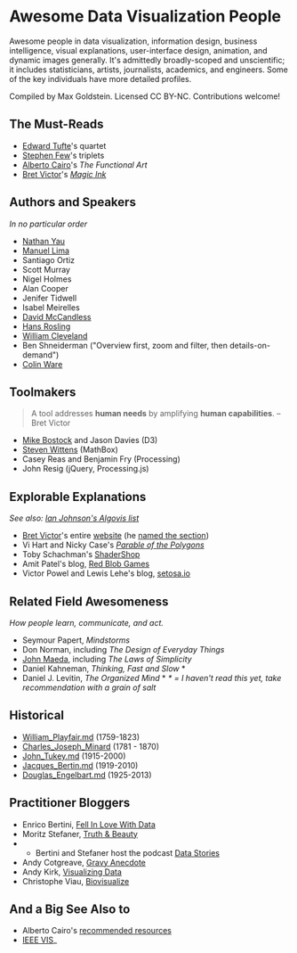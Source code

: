 # Awesome Data Visualization People
Awesome people in data visualization, information design, business
intelligence, visual explanations, user-interface design, animation, and
dynamic images generally. It's admittedly broadly-scoped and unscientific; it
includes statisticians, artists, journalists, academics, and engineers. Some of
the key individuals have more detailed profiles.

Compiled by Max Goldstein. Licensed CC BY-NC. Contributions welcome!

## The Must-Reads
* [Edward Tufte](Profiles/Edward_Tufte.md)'s quartet
* [Stephen Few](Profiles/Stephen_Few.md)'s triplets
* [Alberto Cairo](Profiles/Alberto_Cairo.md)'s _The Functional Art_
* [Bret Victor](Profiles/Bret_Victor.md)'s _[Magic Ink](http://worrydream.com/MagicInk/)_

## Authors and Speakers
_In no particular order_

* [Nathan Yau](Profiles/Nathan_Yau.md)
* [Manuel Lima](Profiles/Manuel_Lima.md)
* Santiago Ortiz
* Scott Murray
* Nigel Holmes
* Alan Cooper
* Jenifer Tidwell
* Isabel Meirelles
* [David McCandless](Profiles/David_McCandless.md)
* [Hans Rosling](Profiles/Hans_Rosling.md)
* [William Cleveland](Profiles/William_Cleveland.md)
* Ben Shneiderman ("Overview first, zoom and filter, then details-on-demand")
* [Colin Ware](Profiles/Colin_Ware.md)

## Toolmakers
> A tool addresses **human needs** by amplifying **human capabilities**. – Bret Victor

* [Mike Bostock](Profiles/Mike_Bostock.md) and Jason Davies (D3)
* [Steven Wittens](Profiles/Steven_Wittens.md) (MathBox)
* Casey Reas and Benjamin Fry (Processing)
* John Resig (jQuery, Processing.js)

## Explorable Explanations
_See also: [Ian Johnson's Algovis list](https://github.com/enjalot/algovis/blob/master/README.md)_

* [Bret Victor](Profiles/Bret_Victor.md)'s entire [website](http://worrydream.com/) (he [named the section](http://worrydream.com/ExplorableExplanations/))
* Vi Hart and Nicky Case's _[Parable of the Polygons](http://ncase.me/polygons/)_
* Toby Schachman's [ShaderShop](http://tobyschachman.com/Shadershop/)
* Amit Patel's blog, [Red Blob Games](http://www.redblobgames.com/)
* Victor Powel and Lewis Lehe's blog, [setosa.io](setosa.io)

## Related Field Awesomeness
_How people learn, communicate, and act._
* Seymour Papert, _Mindstorms_
* Don Norman, including _The Design of Everyday Things_
* [John Maeda](Profiles/John_Maeda.md), including _The Laws of Simplicity_
* Daniel Kahneman, _Thinking, Fast and Slow_ *
* Daniel J. Levitin, _The Organized Mind_ *
_* = I haven't read this yet, take recommendation with a grain of salt_

## Historical
* [William_Playfair.md](Profiles/Historical/William_Playfair.md) (1759-1823)
* [Charles_Joseph_Minard](Profiles/Historical/Charles_Joseph_Minard.md) (1781 - 1870)
* [John_Tukey.md](Profiles/Historical/John_Tukey.md) (1915-2000)
* [Jacques_Bertin.md](Profiles/Historical/Jacques_Bertin.md) (1919-2010)
* [Douglas_Engelbart.md](Profiles/Historical/Douglas_Engelbart.md) (1925-2013)

## Practitioner Bloggers
* Enrico Bertini, [Fell In Love With Data](http://fellinlovewithdata.com/)
* Moritz Stefaner, [Truth & Beauty](http://truth-and-beauty.net/)
* * Bertini and Stefaner host the podcast [Data Stories](http://datastori.es/)
* Andy Cotgreave, [Gravy Anecdote](http://gravyanecdote.com/)
* Andy Kirk, [Visualizing Data](http://www.visualisingdata.com/)
* Christophe Viau, [Biovisualize](http://www.biovisualize.com/)

## And a Big See Also to
* Alberto Cairo's [recommended resources](http://www.thefunctionalart.com/2012/10/recommended-readings-for-infographics.html)
* [IEEE VIS](http://ieeevis.org/)_

